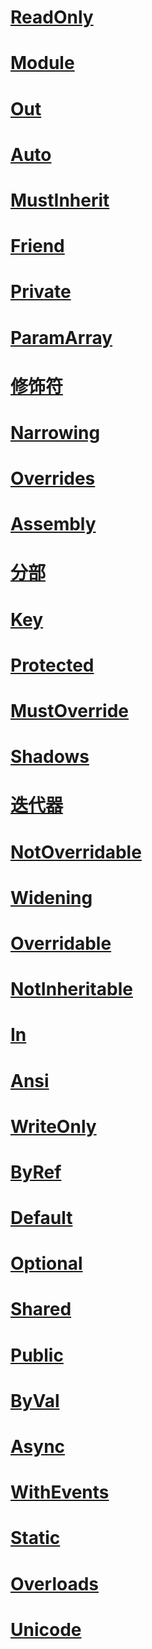 # [ReadOnly](readonly.md)
# [Module <keyword>](module-keyword.md)
# [Out](out-generic-modifier.md)
# [Auto](auto.md)
# [MustInherit](mustinherit.md)
# [Friend](friend.md)
# [Private](private.md)
# [ParamArray](paramarray.md)
# [修饰符](index.md)
# [Narrowing](narrowing.md)
# [Overrides](overrides.md)
# [Assembly](assembly.md)
# [分部](partial.md)
# [Key](key.md)
# [Protected](protected.md)
# [MustOverride](mustoverride.md)
# [Shadows](shadows.md)
# [迭代器](iterator.md)
# [NotOverridable](notoverridable.md)
# [Widening](widening.md)
# [Overridable](overridable.md)
# [NotInheritable](notinheritable.md)
# [In](in-generic-modifier.md)
# [Ansi](ansi.md)
# [WriteOnly](writeonly.md)
# [ByRef](byref.md)
# [Default](default.md)
# [Optional](optional.md)
# [Shared](shared.md)
# [Public](public.md)
# [ByVal](byval.md)
# [Async](async.md)
# [WithEvents](withevents.md)
# [Static](static.md)
# [Overloads](overloads.md)
# [Unicode](unicode.md)
